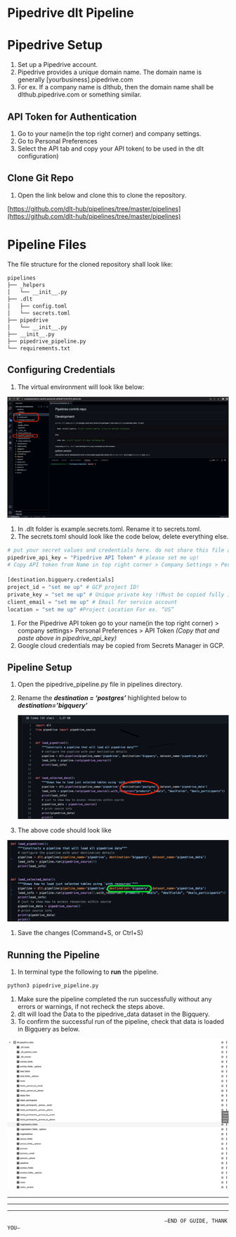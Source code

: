 # Pipedrive dlt Pipeline

# **Pipedrive Setup**

1. Set up a Pipedrive account.
2. Pipedrive provides a unique domain name. The domain name is generally [yourbusiness].pipedrive.com
3. For ex. If a company name is dlthub, then the domain name shall be dlthub.pipedrive.com or something similar.

## API Token for Authentication

1. Go to your name(in the top right corner) and company settings.
2. Go to Personal Preferences
3. Select the API tab and copy your API token( to be used in the dlt configuration)

## Clone Git Repo

1. Open the link below and clone this to clone the repository.

[https://github.com/dlt-hub/pipelines/tree/master/pipelines](https://github.com/dlt-hub/pipelines/tree/master/pipelines) 

# Pipeline Files

The file structure for the cloned repository shall look like:

```
pipelines
├── _helpers
│   └── __init__.py
├── .dlt
│   ├── config.toml
│   └── secrets.toml
├── pipedrive
│   └── __init__.py
├── __init__.py
├── pipedrive_pipeline.py
└── requirements.txt
```

## Configuring Credentials

1. The virtual environment  will look like below:

![Environment_view.png](https://github.com/AmanGuptAnalytics/pipelines/blob/master/pipelines/pipedrive/pipedrive_docs_imgs/Environment_view.png)

1. In .dlt folder is example.secrets.toml. Rename it to secrets.toml.
2. The secrets.toml should look like the code below, delete everything else.

```python
# put your secret values and credentials here. do not share this file and do not push it to github
pipedrive_api_key = "Pipedrive API Token" # please set me up!
# Copy API token from Name in top right corner > Company Settings > Personal Pre-frences > API token

[destination.bigquery.credentials]
project_id = "set me up" # GCP project ID!
private_key = "set me up" # Unique private key !(Must be copied fully including BEGIN and END PRIVATE KEY)
client_email = "set me up" # Email for service account
location = "set me up" #Project Location For ex. “US”

```

1. For the Pipedrive API token go to your name(in the top right corner) > company settings> Personal Preferences > API Token *(Copy that and paste above in pipedrive_api_key)* 
2. Google cloud credentials may be copied from Secrets Manager in GCP.

## Pipeline Setup

1. Open the pipedrive_pipeline.py file in pipelines directory.
2. Rename the ***destination = ‘postgres’*** highlighted below to ***destination=’bigquery’***
    
    ![rename_postgres_ineditor.png](https://github.com/AmanGuptAnalytics/pipelines/blob/master/pipelines/pipedrive/pipedrive_docs_imgs/rename_postgres_ineditor.png)
    
3. The above code should look like

![rename_tobigquery_ineditor.png](https://github.com/AmanGuptAnalytics/pipelines/blob/master/pipelines/pipedrive/pipedrive_docs_imgs/rename_tobigquery_ineditor.png)

1. Save the changes (Command+S, or Ctrl+S)

## Running the Pipeline

1. In terminal type the following to **run** the pipeline. 

```bash
python3 pipedrive_pipeline.py
```

1. Make sure the pipeline completed the run successfully without any errors or warnings, if not recheck the steps above.
2. dlt will load the Data to the pipedrive_data dataset in the Bigquery.
3. To confirm the successful run of the pipeline, check that data is loaded in Bigquery as below.

![pipedrive_schema.png](https://github.com/AmanGuptAnalytics/pipelines/blob/master/pipelines/pipedrive/pipedrive_docs_imgs/pipedrive_schema.png)

---

---

---

                                                      —END OF GUIDE, THANK YOU—
